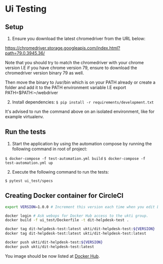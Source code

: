 # Ui Testing

## Setup

1) Ensure you download the latest chromedriver from the URL below:

https://chromedriver.storage.googleapis.com/index.html?path=79.0.3945.36/

Note that you should try to match the chromedriver with your chrome version I.E if you have chrome version 79, ensure to download the chromedriver version binary 79 as well.

Then move the binary to /usr/bin which is on your PATH already or create a folder and add it to the PATH environment variable I.E export PATH=$PATH:~/webdriver

2) Install dependencies: `$ pip install -r requirements/development.txt`

It's advised to run the command above on an isolated environment, like for example virtualenv.

## Run the tests

1) Start the application by using the automation compose by running the following command
in root of project:

`$ docker-compose -f test-automation.yml build`
`$ docker-compose -f test-automation.yml up`

2) Execute the following command to run the tests: 

`$ pytest ui_test/specs`

## Creating Docker container for CircleCI

```bash
export VERSION=1.0.0 # Increment this version each time when you edit Dockerfile.

docker login # Ask webops for Docker Hub access to the ukti group.
docker build -f ui_test/Dockerfile -t dit-helpdesk-test .

docker tag dit-helpdesk-test:latest ukti/dit-helpdesk-test:${VERSION}
docker tag dit-helpdesk-test:latest ukti/dit-helpdesk-test:latest

docker push ukti/dit-helpdesk-test:${VERSION}
docker push ukti/dit-helpdesk-test:latest
```

You image should be now listed at [Docker Hub](https://cloud.docker.com/u/ukti/repository/docker/ukti/dit-helpdesk-test/tags).
